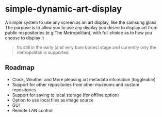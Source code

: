 # simple-dynamic-art-display
A simple system to use any screen as an art display, like the samsung glass
The purpose is to allow you to use any display you desire to display art from public respositories (e.g The Metropolitan), with full choice as to how you choose to display it



> Its still in the early (and very bare bones) stage and currently only the metropolitan is supported 
## Roadmap
* Clock, Weather and More pleasing art metadata infomation (toggleable)
* Support for other repositories from other museums and custom repositories
* Support for saving to local storage (for offline option)
* Option to use local files as image source
* GUI
* Remote LAN control
